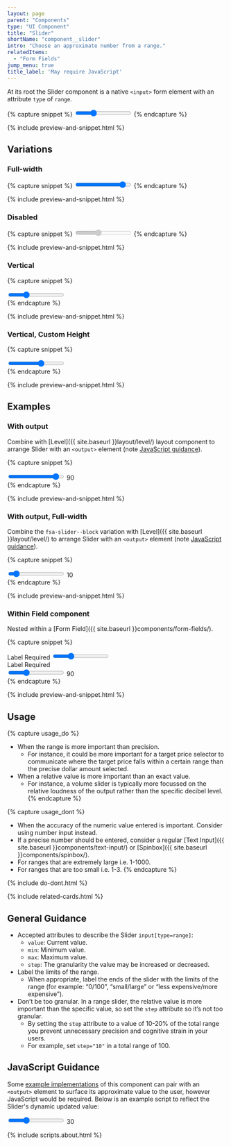 ```yaml
---
layout: page
parent: "Components"
type: "UI Component"
title: "Slider"
shortName: "component__slider"
intro: "Choose an approximate number from a range."
relatedItems:
  - "Form Fields"
jump_menu: true
title_label: 'May require JavaScript'
---
```


At its root the Slider component is a native `<input>` form element with an attribute `type` of `range`.

{% capture snippet %}
<input class="fsa-slider" id="lorem-range-2229" name="lorem-range-2229" type="range" min="0" max="100" value="30" step="10">
{% endcapture %}

{% include preview-and-snippet.html %}

## Variations

### Full-width

{% capture snippet %}
<input class="fsa-slider fsa-slider--block" id="lorem-range-4453" name="lorem-range-4453" type="range" min="0" max="100" value="90" step="10">
{% endcapture %}

{% include preview-and-snippet.html %}

### Disabled

{% capture snippet %}
<input class="fsa-slider" id="lorem-range-3309" name="lorem-range-3309" type="range" min="0" max="100" value="40" step="10" disabled="">
{% endcapture %}

{% include preview-and-snippet.html %}

### Vertical

{% capture snippet %}
<div class="fsa-slider-vertical">
  <input class="fsa-slider" id="lorem-range-2229" name="lorem-range-2229" type="range" min="0" max="100" value="30" step="10">
</div>
{% endcapture %}

{% include preview-and-snippet.html %}

### Vertical, Custom Height

{% capture snippet %}
<div class="fsa-slider-vertical" style="--slider-vertical-height: 10rem">
  <input class="fsa-slider" id="lorem-range-2229" name="lorem-range-2229" type="range" min="0" max="100" value="60" step="10">
</div>
{% endcapture %}

{% include preview-and-snippet.html %}

## Examples

### With output

Combine with [Level]({{ site.baseurl }}layout/level/) layout component to arrange Slider with an `<output>` element (note [JavaScript guidance](#javascript-guidance)).

{% capture snippet %}
<div class="fsa-level">
  <span>
    <input class="fsa-slider fsa-slider--block" id="lorem-range-4672" name="lorem-range-4672" type="range" min="0" max="100" value="90" step="10">
  </span>
  <span><output aria-live="polite" id="lorem-range-ouput-6789" name="lorem-range-ouput-6789" for="lorem-range-4672">90</output></span>
</div>
{% endcapture %}

{% include preview-and-snippet.html %}

### With output, Full-width

Combine the `fsa-slider--block` variation with [Level]({{ site.baseurl }}layout/level/) to arrange Slider with an `<output>` element (note [JavaScript guidance](#javascript-guidance)).

{% capture snippet %}
<div class="fsa-level">
  <span class="fsa-level__item--grow-auto">
    <input class="fsa-slider fsa-slider--block" id="lorem-range-4672" name="lorem-range-4672" type="range" min="0" max="100" value="10" step="10">
  </span>
  <span><output aria-live="polite" id="lorem-range-ouput-6789" name="lorem-range-ouput-6789" for="lorem-range-4672">10</output></span>
</div>
{% endcapture %}

{% include preview-and-snippet.html %}

### Within Field component

Nested within a [Form Field]({{ site.baseurl }}components/form-fields/).

{% capture snippet %}
<div class="fsa-field">
  <label class="fsa-field__label" for="lorem-range-1234">Label <span class="fsa-field__label-desc">Required</span></label>
  <input class="fsa-slider fsa-field__item" id="lorem-range-1234" name="lorem-range-1234" type="range" min="0" max="10" value="3" step="1">
</div>
<div class="fsa-field">
  <label class="fsa-field__label" for="lorem-range-7710">Label <span class="fsa-field__label-desc">Required</span></label>
  <div class="fsa-level">
    <span class="fsa-level__item--grow-auto">
      <input class="fsa-slider fsa-field__item" id="lorem-range-7710" name="lorem-range-7710" type="range" min="0" max="10" value="3" step="1">
    </span>
    <span><output aria-live="polite" id="lorem-range-ouput-7710" name="lorem-range-ouput-7710" for="lorem-range-7710">90</output></span>
  </div>
</div>
{% endcapture %}

{% include preview-and-snippet.html %}

## Usage

{% capture usage_do %}
* When the range is more important than precision.
    * For instance, it could be more important for a target price selector to communicate where the target price falls within a certain range than the precise dollar amount selected.
* When a relative value is more important than an exact value.
    * For instance, a volume slider is typically more focussed on the relative loudness of the output rather than the specific decibel level.
{% endcapture %}

{% capture usage_dont %}
* When the accuracy of the numeric value entered is important. Consider using number input instead.
* If a precise number should be entered, consider a regular [Text Input]({{ site.baseurl }}components/text-input/) or  [Spinbox]({{ site.baseurl }}components/spinbox/).
* For ranges that are extremely large i.e. 1-1000.
* For ranges that are too small i.e. 1-3.
{% endcapture %}

{% include do-dont.html %}

{% include related-cards.html %}

## General Guidance

* Accepted attributes to describe the Slider `input[type=range]`:
    * `value`: Current value.
    * `min`: Minimum value.
    * `max`: Maximum value.
    * `step`: The granularity the value may be increased or decreased.
* Label the limits of the range.
    * When appropriate, label the ends of the slider with the limits of the range (for example: “0/100”, “small/large” or “less expensive/more expensive”).
* Don’t be too granular. In a range slider, the relative value is more important than the specific value, so set the `step` attribute so it’s not too granular.
    * By setting the `step` attribute to a value of 10-20% of the total range you prevent unnecessary precision and cognitive strain in your users.
    * For example, set `step="10"` in a total range of 100.

## JavaScript Guidance

Some [example implementations](#examples) of this component can pair with an `<output>` element to surface its approximate value to the user, however JavaScript would be required. Below is an example script to reflect the Slider's dynamic updated value:

<div class="ds-preview">
  <div class="fsa-level">
    <input oninput="result.value=a.value" class="fsa-slider" id="a" name="a" type="range" min="0" max="100" value="30" step="10">
    <output aria-live="polite" id="result" name="result" for="a">30</output>
  </div>
</div>

{% include scripts.about.html %}

